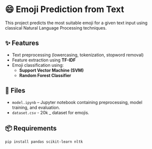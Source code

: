 # 😄 Emoji Prediction from Text

This project predicts the most suitable emoji for a given text input using classical Natural Language Processing techniques.

## ✨ Features

- Text preprocessing (lowercasing, tokenization, stopword removal)
- Feature extraction using **TF-IDF**
- Emoji classification using:
  - **Support Vector Machine (SVM)**
  - **Random Forest Classifier**

## 📁 Files

- `model.ipynb` – Jupyter notebook containing preprocessing, model training, and evaluation.
- `dataset.csv` - 20k _ dataset for emojis.
## 📦 Requirements

```bash
pip install pandas scikit-learn nltk
